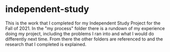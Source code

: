 # independent-study

This is the work that I completed for my Independent Study Project for the Fall of 2021. In the "my process" folder there is a rundown of my experience doing my project, including the problems I ran into and what I would do differently next time. From there the other folders are referenced to and the research that I completed is explained. 
